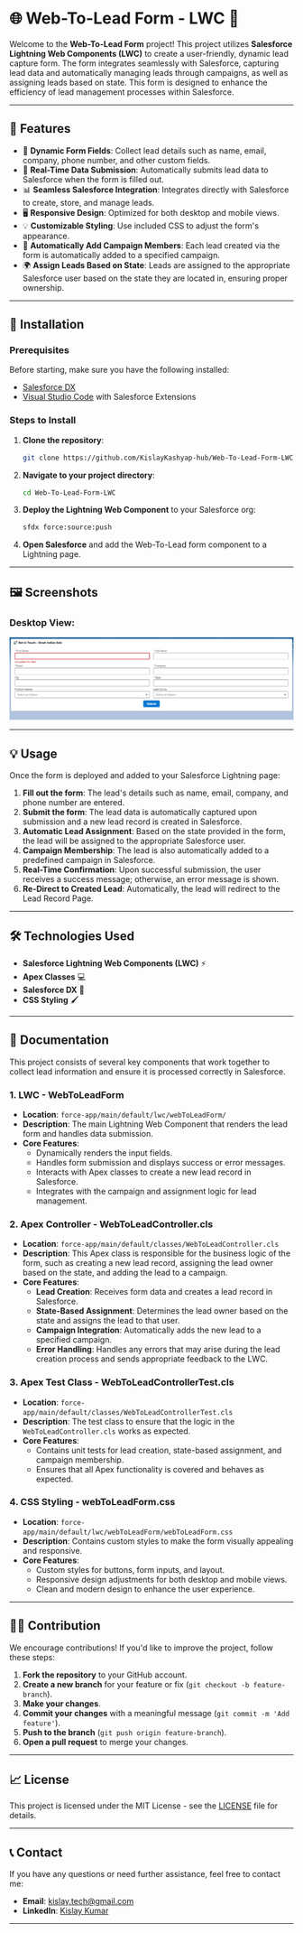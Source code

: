 # 🌐 Web-To-Lead Form - LWC 💼

Welcome to the **Web-To-Lead Form** project! This project utilizes **Salesforce Lightning Web Components (LWC)** to create a user-friendly, dynamic lead capture form. The form integrates seamlessly with Salesforce, capturing lead data and automatically managing leads through campaigns, as well as assigning leads based on state. This form is designed to enhance the efficiency of lead management processes within Salesforce.

---

## 🚀 Features

- 🌟 **Dynamic Form Fields**: Collect lead details such as name, email, company, phone number, and other custom fields.
- 🔄 **Real-Time Data Submission**: Automatically submits lead data to Salesforce when the form is filled out.
- 📊 **Seamless Salesforce Integration**: Integrates directly with Salesforce to create, store, and manage leads.
- 🖥️ **Responsive Design**: Optimized for both desktop and mobile views.
- 💡 **Customizable Styling**: Use included CSS to adjust the form's appearance.
- 📢 **Automatically Add Campaign Members**: Each lead created via the form is automatically added to a specified campaign.
- 🌍 **Assign Leads Based on State**: Leads are assigned to the appropriate Salesforce user based on the state they are located in, ensuring proper ownership.

---

## 🔧 Installation

### Prerequisites

Before starting, make sure you have the following installed:

- [Salesforce DX](https://developer.salesforce.com/tools/sfdxcli)
- [Visual Studio Code](https://code.visualstudio.com/) with Salesforce Extensions

### Steps to Install

1. **Clone the repository**:
   ```bash
   git clone https://github.com/KislayKashyap-hub/Web-To-Lead-Form-LWC.git
   ```

2. **Navigate to your project directory**:
   ```bash
   cd Web-To-Lead-Form-LWC
   ```

3. **Deploy the Lightning Web Component** to your Salesforce org:
   ```bash
   sfdx force:source:push
   ```

4. **Open Salesforce** and add the Web-To-Lead form component to a Lightning page.

---

## 🖼️ Screenshots

### Desktop View:

![Web-To-Lead Form Desktop](images/indiansaless.png)


---

## 💡 Usage

Once the form is deployed and added to your Salesforce Lightning page:

1. **Fill out the form**: The lead's details such as name, email, company, and phone number are entered.
2. **Submit the form**: The lead data is automatically captured upon submission and a new lead record is created in Salesforce.
3. **Automatic Lead Assignment**: Based on the state provided in the form, the lead will be assigned to the appropriate Salesforce user.
4. **Campaign Membership**: The lead is also automatically added to a predefined campaign in Salesforce.
5. **Real-Time Confirmation**: Upon successful submission, the user receives a success message; otherwise, an error message is shown.
5. **Re-Direct to Created Lead**: Automatically, the lead will redirect to the Lead Record Page.
---

## 🛠️ Technologies Used

- **Salesforce Lightning Web Components (LWC)** ⚡
- **Apex Classes** 💻
- **Salesforce DX** 🔧
- **CSS Styling** 🖌️

---

## 📑 Documentation

This project consists of several key components that work together to collect lead information and ensure it is processed correctly in Salesforce.

### 1. **LWC - WebToLeadForm**
   - **Location**: `force-app/main/default/lwc/webToLeadForm/`
   - **Description**: The main Lightning Web Component that renders the lead form and handles data submission.
   - **Core Features**:
     - Dynamically renders the input fields.
     - Handles form submission and displays success or error messages.
     - Interacts with Apex classes to create a new lead record in Salesforce.
     - Integrates with the campaign and assignment logic for lead management.

### 2. **Apex Controller - WebToLeadController.cls**
   - **Location**: `force-app/main/default/classes/WebToLeadController.cls`
   - **Description**: This Apex class is responsible for the business logic of the form, such as creating a new lead record, assigning the lead owner based on the state, and adding the lead to a campaign.
   - **Core Features**:
     - **Lead Creation**: Receives form data and creates a lead record in Salesforce.
     - **State-Based Assignment**: Determines the lead owner based on the state and assigns the lead to that user.
     - **Campaign Integration**: Automatically adds the new lead to a specified campaign.
     - **Error Handling**: Handles any errors that may arise during the lead creation process and sends appropriate feedback to the LWC.

### 3. **Apex Test Class - WebToLeadControllerTest.cls**
   - **Location**: `force-app/main/default/classes/WebToLeadControllerTest.cls`
   - **Description**: The test class to ensure that the logic in the `WebToLeadController.cls` works as expected.
   - **Core Features**:
     - Contains unit tests for lead creation, state-based assignment, and campaign membership.
     - Ensures that all Apex functionality is covered and behaves as expected.

### 4. **CSS Styling - webToLeadForm.css**
   - **Location**: `force-app/main/default/lwc/webToLeadForm/webToLeadForm.css`
   - **Description**: Contains custom styles to make the form visually appealing and responsive.
   - **Core Features**:
     - Custom styles for buttons, form inputs, and layout.
     - Responsive design adjustments for both desktop and mobile views.
     - Clean and modern design to enhance the user experience.

---

## 🧑‍💻 Contribution

We encourage contributions! If you'd like to improve the project, follow these steps:

1. **Fork the repository** to your GitHub account.
2. **Create a new branch** for your feature or fix (`git checkout -b feature-branch`).
3. **Make your changes**.
4. **Commit your changes** with a meaningful message (`git commit -m 'Add feature'`).
5. **Push to the branch** (`git push origin feature-branch`).
6. **Open a pull request** to merge your changes.

---

## 📈 License

This project is licensed under the MIT License - see the [LICENSE](LICENSE) file for details.

---

## 📞 Contact

If you have any questions or need further assistance, feel free to contact me:

- **Email**: [kislay.tech@gmail.com](mailto:kislay.tech@gmail.com)
- **LinkedIn**: [Kislay Kumar](https://www.linkedin.com/in/kislay-kumar)

---
